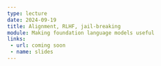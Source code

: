 ```yaml
---
type: lecture
date: 2024-09-19
title: Alignment, RLHF, jail-breaking
module: Making foundation language models useful
links: 
 - url: coming soon
 - name: slides
---
```

<!-- **Suggested Readings:** -->
<!-- - [Readings 1](coming_soon) -->
<!-- - [Readings 2](coming_soon) -->

